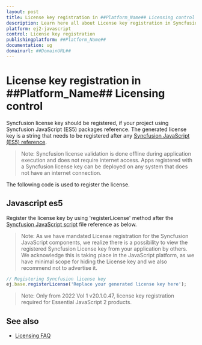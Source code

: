 ```yaml
---
layout: post
title: License key registration in ##Platform_Name## Licensing control | Syncfusion
description: Learn here all about License key registration in Syncfusion ##Platform_Name## Licensing control of Syncfusion Essential JS 2 and more.
platform: ej2-javascript
control: License key registration 
publishingplatform: ##Platform_Name##
documentation: ug
domainurl: ##DomainURL##
---
```


# License key registration in ##Platform_Name## Licensing control

Syncfusion license key should be registered, if your project using Syncfusion JavaScript (ES5) packages reference. The generated license key is a string that needs to be registered after any [Syncfusion JavaScript (ES5) reference](https://ej2.syncfusion.com/javascript/documentation/getting-started/compatible-with-essential-js1/).

>Note: Syncfusion license validation is done offline during application execution and does not require internet access. Apps registered with a Syncfusion license key can be deployed on any system that does not have an internet connection.

The following code is used to register the license.

## Javascript es5

Register the license key by using  'registerLicense' method after the [Syncfusion JavaScript script](https://ej2.syncfusion.com/javascript/documentation/getting-started/quick-start/#configure-syncfusion-javascript-es5-control-in-the-application-1) file reference as below.

>Note: As we have mandated License registration for the Syncfusion JavaScript components, we realize there is a possibility to view the registered Syncfusion License key from your application by others. We acknowledge this is taking place in the JavaScript platform, as we have minimal scope for hiding the License key and we also recommend not to advertise it.

```ts
// Registering Syncfusion license key
ej.base.registerLicense('Replace your generated license key here');
```

>Note: Only from 2022 Vol 1 v20.1.0.47, license key registration required for Essential JavaScript 2 products.

## See also

* [Licensing FAQ](https://ej2.syncfusion.com/javascript/documentation/licensing/licensing-troubleshoot/)